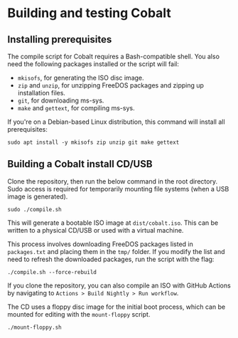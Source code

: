 # Building and testing Cobalt

## Installing prerequisites

The compile script for Cobalt requires a Bash-compatible shell. You also need the following packages installed or the script will fail:

- `mkisofs`, for generating the ISO disc image.
- `zip` and `unzip`, for unzipping FreeDOS packages and zipping up installation files.
- `git`, for downloading ms-sys.
- `make` and `gettext`, for compiling ms-sys.

If you're on a Debian-based Linux distribution, this command will install all prerequisites:

```
sudo apt install -y mkisofs zip unzip git make gettext
```

## Building a Cobalt install CD/USB

Clone the repository, then run the below command in the root directory. Sudo access is required for temporarily mounting file systems (when a USB image is generated).

```
sudo ./compile.sh
```

This will generate a bootable ISO image at `dist/cobalt.iso`. This can be written to a physical CD/USB or used with a virtual machine.

This process involves downloading FreeDOS packages listed in `packages.txt` and placing them in the `tmp/` folder. If you modify the list and need to refresh the downloaded packages, run the script with the flag:

```
./compile.sh --force-rebuild
```

If you clone the repository, you can also compile an ISO with GitHub Actions by navigating to `Actions > Build Nightly > Run workflow`.

The CD uses a floppy disc image for the initial boot process, which can be mounted for editing with the `mount-floppy` script.
```
./mount-floppy.sh
```